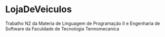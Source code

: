 # LojaDeVeiculos
Trabalho N2 da Materia de Linguagem de Programação II e Engenharia de Software da Faculdade de Tecnologia Termomecanica
